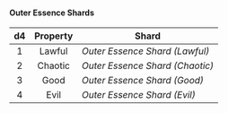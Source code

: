 #### Outer Essence Shards
|  d4 | Property | Shard                           |
|:---:|:--------:|---------------------------------|
|  1  |  Lawful  | *Outer Essence Shard (Lawful)*  |
|  2  |  Chaotic | *Outer Essence Shard (Chaotic)* |
|  3  |   Good   | *Outer Essence Shard (Good)*    |
|  4  |   Evil   | *Outer Essence Shard (Evil)*    |